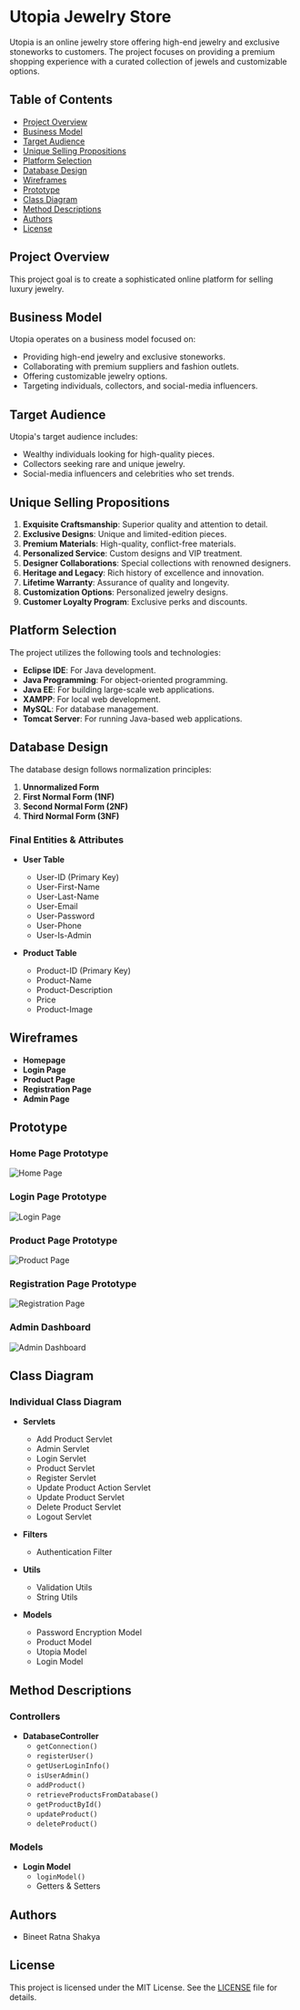 # Utopia Jewelry Store

Utopia is an online jewelry store offering high-end jewelry and exclusive stoneworks to customers. The project focuses on providing a premium shopping experience with a curated collection of jewels and customizable options.

## Table of Contents

- [Project Overview](#project-overview)
- [Business Model](#business-model)
- [Target Audience](#target-audience)
- [Unique Selling Propositions](#unique-selling-propositions)
- [Platform Selection](#platform-selection)
- [Database Design](#database-design)
- [Wireframes](#wireframes)
- [Prototype](#prototype)
- [Class Diagram](#class-diagram)
- [Method Descriptions](#method-descriptions)
- [Authors](#authors)
- [License](#license)

## Project Overview

This project goal is to create a sophisticated online platform for selling luxury jewelry.

## Business Model

Utopia operates on a business model focused on:
- Providing high-end jewelry and exclusive stoneworks.
- Collaborating with premium suppliers and fashion outlets.
- Offering customizable jewelry options.
- Targeting individuals, collectors, and social-media influencers.

## Target Audience

Utopia's target audience includes:
- Wealthy individuals looking for high-quality pieces.
- Collectors seeking rare and unique jewelry.
- Social-media influencers and celebrities who set trends.

## Unique Selling Propositions

1. **Exquisite Craftsmanship**: Superior quality and attention to detail.
2. **Exclusive Designs**: Unique and limited-edition pieces.
3. **Premium Materials**: High-quality, conflict-free materials.
4. **Personalized Service**: Custom designs and VIP treatment.
5. **Designer Collaborations**: Special collections with renowned designers.
6. **Heritage and Legacy**: Rich history of excellence and innovation.
7. **Lifetime Warranty**: Assurance of quality and longevity.
8. **Customization Options**: Personalized jewelry designs.
9. **Customer Loyalty Program**: Exclusive perks and discounts.

## Platform Selection

The project utilizes the following tools and technologies:
- **Eclipse IDE**: For Java development.
- **Java Programming**: For object-oriented programming.
- **Java EE**: For building large-scale web applications.
- **XAMPP**: For local web development.
- **MySQL**: For database management.
- **Tomcat Server**: For running Java-based web applications.

## Database Design

The database design follows normalization principles:
1. **Unnormalized Form**
2. **First Normal Form (1NF)**
3. **Second Normal Form (2NF)**
4. **Third Normal Form (3NF)**

### Final Entities & Attributes

- **User Table**
  - User-ID (Primary Key)
  - User-First-Name
  - User-Last-Name
  - User-Email
  - User-Password
  - User-Phone
  - User-Is-Admin

- **Product Table**
  - Product-ID (Primary Key)
  - Product-Name
  - Product-Description
  - Price
  - Product-Image

## Wireframes

- **Homepage**
- **Login Page**
- **Product Page**
- **Registration Page**
- **Admin Page**

## Prototype

### Home Page Prototype

![Home Page](path/to/homepage_prototype.png)

### Login Page Prototype

![Login Page](path/to/login_prototype.png)

### Product Page Prototype

![Product Page](path/to/product_prototype.png)

### Registration Page Prototype

![Registration Page](path/to/registration_prototype.png)

### Admin Dashboard

![Admin Dashboard](path/to/admin_dashboard.png)

## Class Diagram

### Individual Class Diagram
- **Servlets**
  - Add Product Servlet
  - Admin Servlet
  - Login Servlet
  - Product Servlet
  - Register Servlet
  - Update Product Action Servlet
  - Update Product Servlet
  - Delete Product Servlet
  - Logout Servlet

- **Filters**
  - Authentication Filter

- **Utils**
  - Validation Utils
  - String Utils

- **Models**
  - Password Encryption Model
  - Product Model
  - Utopia Model
  - Login Model

## Method Descriptions

### Controllers

- **DatabaseController**
  - `getConnection()`
  - `registerUser()`
  - `getUserLoginInfo()`
  - `isUserAdmin()`
  - `addProduct()`
  - `retrieveProductsFromDatabase()`
  - `getProductById()`
  - `updateProduct()`
  - `deleteProduct()`

### Models

- **Login Model**
  - `loginModel()`
  - Getters & Setters


## Authors

- Bineet Ratna Shakya

## License

This project is licensed under the MIT License. See the [LICENSE](LICENSE) file for details.
